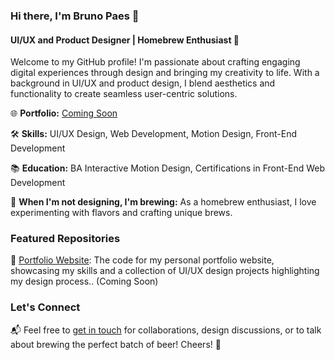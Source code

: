 ### Hi there, I'm Bruno Paes 👋

#### UI/UX and Product Designer | Homebrew Enthusiast 🍻

Welcome to my GitHub profile! I'm passionate about crafting engaging digital experiences through design and bringing my creativity to life. With a background in UI/UX and product design, I blend aesthetics and functionality to create seamless user-centric solutions.

🌐 **Portfolio:** [Coming Soon](https://yourportfolio.com)

🛠️ **Skills:** UI/UX Design, Web Development, Motion Design, Front-End Development

📚 **Education:** BA Interactive Motion Design, Certifications in Front-End Web Development

🍺 **When I'm not designing, I'm brewing:** As a homebrew enthusiast, I love experimenting with flavors and crafting unique brews.

### Featured Repositories

🚀 [Portfolio Website](https://github.com/brunobikeira/portfolio-site): The code for my personal portfolio website, showcasing my skills and a collection of UI/UX design projects highlighting my design process.. (Coming Soon)

### Let's Connect

📬 Feel free to [get in touch](mailto:brunoliveirapaes@gmail.com) for collaborations, design discussions, or to talk about brewing the perfect batch of beer! Cheers! 🍻
